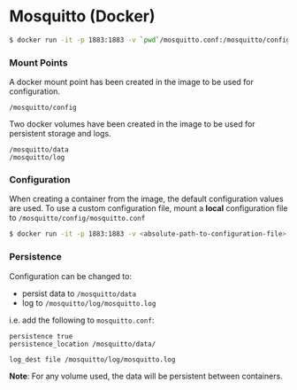 # Mosquitto (Docker)

```sh
$ docker run -it -p 1883:1883 -v `pwd`/mosquitto.conf:/mosquitto/config/mosquitto.conf eclipse-mosquitto:1.6
```


### Mount Points

A docker mount point has been created in the image to be used for configuration.
```
/mosquitto/config
```

Two docker volumes have been created in the image to be used for persistent storage and logs.
```
/mosquitto/data
/mosquitto/log
```


### Configuration

When creating a container from the image, the default configuration values are used.
To use a custom configuration file, mount a **local** configuration file to `/mosquitto/config/mosquitto.conf`
```sh
$ docker run -it -p 1883:1883 -v <absolute-path-to-configuration-file>:/mosquitto/config/mosquitto.conf nilhcem/mosquitto
```

### Persistence

Configuration can be changed to:

* persist data to `/mosquitto/data`
* log to `/mosquitto/log/mosquitto.log`

i.e. add the following to `mosquitto.conf`:
```
persistence true
persistence_location /mosquitto/data/

log_dest file /mosquitto/log/mosquitto.log
```

**Note**: For any volume used, the data will be persistent between containers.
